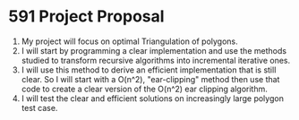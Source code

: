 # 591 Project Proposal

1. My project will focus on optimal Triangulation of polygons. 
2. I will start by programming a clear implementation and use the methods
studied to transform recursive algorithms into incremental iterative ones. 
3. I will use this method to derive an efficient implementation that is still
clear. So I will start with a O(n^2), "ear-clipping" method then use that code
to create a clear version of the O(n^2) ear clipping algorithm. 
4. I will test the clear and efficient solutions on increasingly large polygon
test case.
